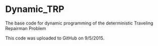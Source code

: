 # Dynamic_TRP
The base code for dynamic programming of the deterministic Traveling Repairman Problem

This code was uploaded to GitHub on 9/5/2015.
